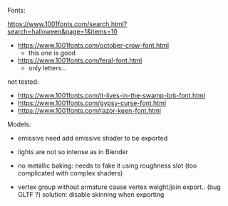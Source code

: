 
Fonts:

https://www.1001fonts.com/search.html?search=halloween&page=1&items=10


* https://www.1001fonts.com/october-crow-font.html
	* this one is good
* https://www.1001fonts.com/feral-font.html
	* only letters...
	
not tested:
* https://www.1001fonts.com/it-lives-in-the-swamp-brk-font.html
* https://www.1001fonts.com/gypsy-curse-font.html
* https://www.1001fonts.com/razor-keen-font.html


Models:

* emissive need add emissive shader to be exported
* lights are not so intense as in Blender
* no metallic baking: needs to fake it using roughness slot (too complicated with complex shaders)

* vertex group without armature cause vertex weight/join export.. (bug GLTF ?)
  solution: disable skinning when exporting